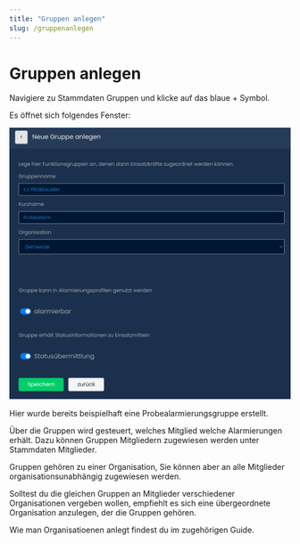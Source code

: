 ```yaml
---
title: "Gruppen anlegen"
slug: /gruppenanlegen
---
```


# Gruppen anlegen

Navigiere zu Stammdaten  Gruppen und klicke auf das blaue + Symbol.



Es öffnet sich folgendes Fenster:


![](/img/image-25-1024x988.png)



Hier wurde bereits beispielhaft eine Probealarmierungsgruppe erstellt.



Über die Gruppen wird gesteuert, welches Mitglied welche Alarmierungen erhält. Dazu können Gruppen Mitgliedern zugewiesen werden unter Stammdaten  Mitglieder.



Gruppen gehören zu einer Organisation, Sie können aber an alle Mitglieder organisationsunabhängig zugewiesen werden.



Solltest du die gleichen Gruppen an Mitglieder verschiedener Organisationen vergeben wollen, empfiehlt es sich eine übergeordnete Organisation anzulegen, der die Gruppen gehören.



Wie man Organisatioenen anlegt findest du im zugehörigen Guide.